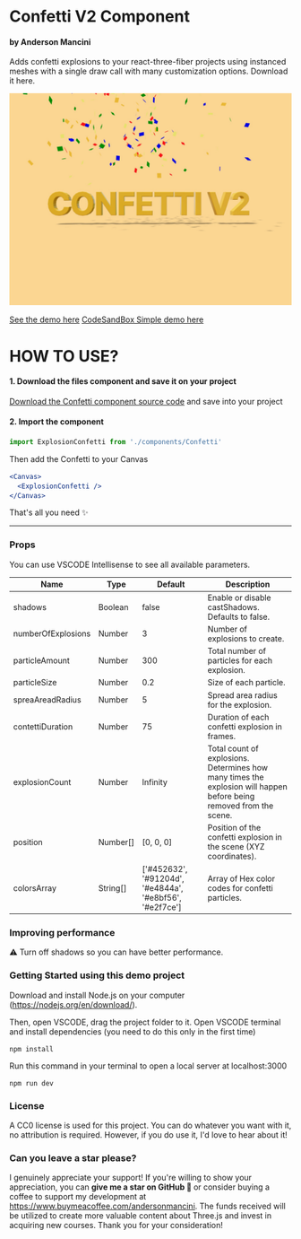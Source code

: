 # Confetti V2 Component

<h4>by Anderson Mancini</h4>

Adds confetti explosions to your react-three-fiber projects using instanced meshes with a single draw call with many customization options. Download it here.

[![screenshot](/public/cover.jpg)](https://r3f-confetti-v2-component.vercel.app)

[See the demo here](https://r3f-confetti-v2-component.vercel.app/)
[CodeSandBox Simple demo here](https://codesandbox.io/p/sandbox/r3f-confetti-simple-example-forked-d58mt3)

# HOW TO USE?

#### 1. Download the files component and save it on your project

[Download the Confetti component source code](https://gist.github.com/ektogamat/6ef843b87f803064c5da87b22a63c8f3) and save into your project

#### 2. Import the component

```jsx
import ExplosionConfetti from './components/Confetti'
```

Then add the Confetti to your Canvas

```jsx
<Canvas>
  <ExplosionConfetti />
</Canvas>
```

That's all you need ✨

---

### Props

You can use VSCODE Intellisense to see all available parameters.

| Name               | Type     | Default                                                 | Description                                                                                                         |
| ------------------ | -------- | ------------------------------------------------------- | ------------------------------------------------------------------------------------------------------------------- |
| shadows            | Boolean  | false                                                   | Enable or disable castShadows. Defaults to false.                                                                   |
| numberOfExplosions | Number   | 3                                                       | Number of explosions to create.                                                                                     |
| particleAmount     | Number   | 300                                                     | Total number of particles for each explosion.                                                                       |
| particleSize       | Number   | 0.2                                                     | Size of each particle.                                                                                              |
| spreaAreadRadius   | Number   | 5                                                       | Spread area radius for the explosion.                                                                               |
| contettiDuration   | Number   | 75                                                      | Duration of each confetti explosion in frames.                                                                      |
| explosionCount     | Number   | Infinity                                                | Total count of explosions. Determines how many times the explosion will happen before being removed from the scene. |
| position           | Number[] | [0, 0, 0]                                               | Position of the confetti explosion in the scene (XYZ coordinates).                                                  |
| colorsArray        | String[] | ['#452632', '#91204d', '#e4844a', '#e8bf56', '#e2f7ce'] | Array of Hex color codes for confetti particles.                                                                    |

### Improving performance

⚠️ Turn off shadows so you can have better performance.

### Getting Started using this demo project

Download and install Node.js on your computer (https://nodejs.org/en/download/).

Then, open VSCODE, drag the project folder to it. Open VSCODE terminal and install dependencies (you need to do this only in the first time)

```shell
npm install
```

Run this command in your terminal to open a local server at localhost:3000

```shell
npm run dev
```

### License

A CC0 license is used for this project. You can do whatever you want with it, no attribution is required. However, if you do use it, I'd love to hear about it!

### Can you leave a star please?

I genuinely appreciate your support! If you're willing to show your appreciation, you can <strong>give me a star on GitHub 🎉 </strong>or consider buying a coffee to support my development at https://www.buymeacoffee.com/andersonmancini. The funds received will be utilized to create more valuable content about Three.js and invest in acquiring new courses. Thank you for your consideration!
